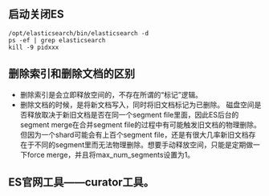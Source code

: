 ## 启动关闭ES
```
/opt/elasticsearch/bin/elasticsearch -d
ps -ef | grep elasticsearch
kill -9 pidxxx
```

## 删除索引和删除文档的区别
* 删除索引是会立即释放空间的，不存在所谓的“标记”逻辑。
* 删除文档的时候，是将新文档写入，同时将旧文档标记为已删除。 磁盘空间是否释放取决于新旧文档是否在同一个segment file里面，因此ES后台的segment merge在合并segment file的过程中有可能触发旧文档的物理删除。但因为一个shard可能会有上百个segment file，还是有很大几率新旧文档存在于不同的segment里而无法物理删除。想要手动释放空间，只能是定期做一下force merge，并且将max_num_segments设置为1。


## ES官网工具——curator工具。

